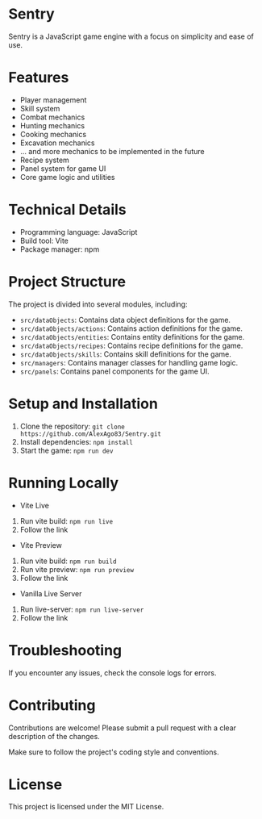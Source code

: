 # Sentry

Sentry is a JavaScript game engine with a focus on simplicity and ease of use.

# Features

* Player management
* Skill system
* Combat mechanics
* Hunting mechanics
* Cooking mechanics
* Excavation mechanics
* ... and more mechanics to be implemented in the future
* Recipe system
* Panel system for game UI
* Core game logic and utilities

# Technical Details

* Programming language: JavaScript
* Build tool: Vite
* Package manager: npm

# Project Structure

The project is divided into several modules, including:

* `src/dataObjects`: Contains data object definitions for the game.
* `src/dataObjects/actions`: Contains action definitions for the game.
* `src/dataObjects/entities`: Contains entity definitions for the game.
* `src/dataObjects/recipes`: Contains recipe definitions for the game.
* `src/dataObjects/skills`: Contains skill definitions for the game.
* `src/managers`: Contains manager classes for handling game logic.
* `src/panels`: Contains panel components for the game UI.

# Setup and Installation

1. Clone the repository: `git clone https://github.com/AlexAgo83/Sentry.git`
2. Install dependencies: `npm install`
3. Start the game: `npm run dev`

# Running Locally

* Vite Live

1. Run vite build: `npm run live`
2. Follow the link

* Vite Preview

1. Run vite build: `npm run build`
2. Run vite preview: `npm run preview`
3. Follow the link

* Vanilla Live Server

1. Run live-server: `npm run live-server`
2. Follow the link

# Troubleshooting

If you encounter any issues, check the console logs for errors.

# Contributing

Contributions are welcome! Please submit a pull request with a clear description of the changes.

Make sure to follow the project's coding style and conventions.

# License

This project is licensed under the MIT License.


